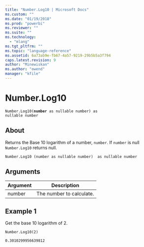 ```yaml
---
title: "Number.Log10 | Microsoft Docs"
ms.custom: ""
ms.date: "01/19/2018"
ms.prod: "powerbi"
ms.reviewer: ""
ms.suite: ""
ms.technology: 
  - "mlang"
ms.tgt_pltfrm: ""
ms.topic: "language-reference"
ms.assetid: 6a73ab9e-fb67-4a57-9219-29b5b5a3f794
caps.latest.revision: 9
author: "Minewiskan"
ms.author: "owend"
manager: "kfile"
---
```

# Number.Log10
<code>Number.Log10(**number** as nullable number) as nullable number</code>

## About  
Returns the Base 10 logarithm of a number, <code>number</code>. If <code>number</code> is null <code>Number.Log10</code> returns null.
  
```  
Number.Log10 (number as nullable number)  as nullable number  
```  
  
## Arguments  
  
|Argument|Description|  
|------------|---------------|  
|number|The number to calculate.|  
  
## Example 1
Get the base 10 logarithm of 2.


```
Number.Log10(2)
```


```
0.3010299956639812
```

